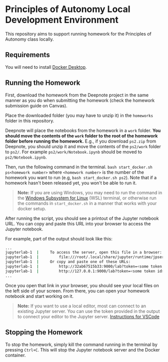 # Principles of Autonomy Local Development Environment
This repository aims to support running homework for the Principles of Autonomy class locally.

## Requirements
You will need to install [Docker Desktop](https://www.docker.com/products/docker-desktop/).

## Running the Homework
First, download the homework from the Deepnote project in the same manner as you do when submitting the homework (check the homework submission guide on Canvas). 

Place the downloaded folder (you may have to unzip it) in the `homeworks` folder in this repository.

Deepnote will place the notebooks from the homework in a `work` folder. **You should move the contents of the `work` folder to the root of the homework folder before running the homework.** E.g., if you download `ps2.zip` from Deepnote, you should unzip it and move the contents of the `ps2/work` folder to `ps2/`. For example `ps2/work/Notebook.ipynb` should be moved to `ps2/Notebook.ipynb`.

Then, run the following command in the terminal. 
```bash start_docker.sh ps<homework number>``` where `<homework number>` is the number of the homework you want to run (e.g, `bash start_docker.sh ps2`). Note that if a homework hasn't been released yet, you won't be able to run it.

> **Note:** If you are using Windows, you may need to run the command in the [Windows Subsystem for Linux](https://learn.microsoft.com/en-us/windows/wsl/) (WSL) terminal, or otherwise run the commands in `start_docker.sh` in a manner that works with your docker setup.

After running the script, you should see a printout of the Jupyter notebook URL. You can copy and paste this URL into your browser to access the Jupyter notebook.

For example, part of the output should look like this: 
```bash
...
jupyterlab-1  |     To access the server, open this file in a browser:
jupyterlab-1  |         file:///root/.local/share/jupyter/runtime/jpserver-7-open.html
jupyterlab-1  |     Or copy and paste one of these URLs:
jupyterlab-1  |         http://32ab67515b33:9000/lab?token=<some token id>
jupyterlab-1  |         http://127.0.0.1:9000/lab?token=<some token id>    <----- USE THIS LINK
...
```
Once you open that link in your browser, you should see your local files on the left side of your screen. From there, you can open your homework notebook and start working on it.

> **Note:** If you want to use a local editor, most can connect to an existing Jupyter server. You can use the token provided in the output to connect your editor to the Jupyter server. [Instructions for VSCode](https://code.visualstudio.com/docs/datascience/jupyter-kernel-management#_existing-jupyter-server)

## Stopping the Homework
To stop the homework, simply kill the command running in the terminal by pressing `Ctrl+C`. This will stop the Jupyter notebook server and the Docker container.
